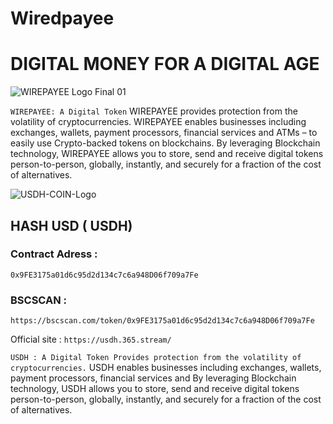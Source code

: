 # Wiredpayee

# DIGITAL MONEY FOR A DIGITAL AGE

![WIREPAYEE Logo Final 01](https://user-images.githubusercontent.com/109957215/180755578-8efc815c-d19d-4fa9-b773-5d5f080ad83e.png)

`WIREPAYEE: A Digital Token`
WIREPAYEE provides protection from the volatility of cryptocurrencies. WIREPAYEE enables businesses including exchanges, wallets, payment processors, financial services and ATMs – to easily use Crypto-backed tokens on blockchains. By leveraging Blockchain technology, WIREPAYEE allows you to store, send and receive digital tokens person-to-person, globally, instantly, and securely for a fraction of the cost of alternatives.

![USDH-COIN-Logo](https://user-images.githubusercontent.com/109957215/180759010-f7e069d7-c49a-44d2-a3b8-ad41c92937a7.png)

## HASH USD ( USDH)

### Contract Adress :

```
0x9FE3175a01d6c95d2d134c7c6a948D06f709a7Fe
```

### BSCSCAN :

```
https://bscscan.com/token/0x9FE3175a01d6c95d2d134c7c6a948D06f709a7Fe
```

Official site : `https://usdh.365.stream/`

`USDH : A Digital Token Provides protection from the volatility of cryptocurrencies.` USDH enables businesses including exchanges, wallets, payment processors, financial services and By leveraging Blockchain technology, USDH allows you to store, send and receive digital tokens person-to-person, globally, instantly, and securely for a fraction of the cost of alternatives.
